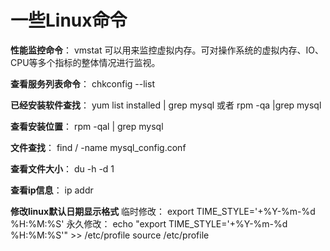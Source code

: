 # 一些Linux命令

**性能监控命令**：
vmstat    可以用来监控虚拟内存。可对操作系统的虚拟内存、IO、CPU等多个指标的整体情况进行监视。

**查看服务列表命令**：
chkconfig --list

**已经安装软件查找**：
yum list installed | grep mysql 或者
rpm -qa |grep mysql

**查看安装位置**：
rpm -qal | grep mysql

**文件查找**：
find / -name mysql_config.conf

**查看文件大小**：
du -h -d 1

**查看ip信息**：
ip addr

**修改linux默认日期显示格式**
临时修改：
export TIME_STYLE='+%Y-%m-%d %H:%M:%S'
永久修改：
echo "export TIME_STYLE='+%Y-%m-%d %H:%M:%S'" >> /etc/profile
source /etc/profile
